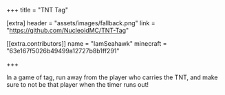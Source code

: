+++
title = "TNT Tag"

[extra]
header = "assets/images/fallback.png"
link = "https://github.com/NucleoidMC/TNT-Tag"

[[extra.contributors]]
name = "IamSeahawk"
minecraft = "63e167f5026b49499a12727b8b1ff291"

+++

In a game of tag, run away from the player who carries the TNT, and make sure to not be that player when the timer runs out!
